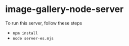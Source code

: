 # image-gallery-node-server
To run this server, follow these steps
- `npm install`
- `node server-es.mjs`